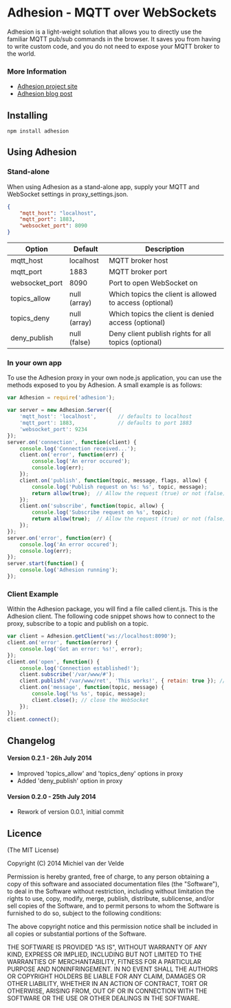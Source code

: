 # Adhesion - MQTT over WebSockets

Adhesion is a light-weight solution that allows you to directly use the familiar MQTT pub/sub commands in the browser. It saves you from having to write custom code, and you do not need to expose your MQTT broker to the world.

### More Information

* [Adhesion project site](http://adhesion.artofcoding.nl)
* [Adhesion blog post](http://artofcoding.nl/entry/adhesion-reloaded)

## Installing

```npm install adhesion```

## Using Adhesion

### Stand-alone

When using Adhesion as a stand-alone app, supply your MQTT and WebSocket settings in proxy_settings.json.

```json
{
    "mqtt_host": "localhost",
    "mqtt_port": 1883,
    "websocket_port": 8090
}
```

| Option         | Default       | Description  |
| -------------  |---------------| -------------|
| mqtt_host      | localhost     | MQTT broker host        |
| mqtt_port      | 1883          | MQTT broker port        |
| websocket_port | 8090          | Port to open WebSocket on        |
| topics_allow   | null (array)  | Which topics the client is allowed to access (optional)        |
| topics_deny    | null (array)  | Which topics the client is denied access (optional)        |
| deny_publish   | null (false)  | Deny client publish rights for all topics (optional)        |

### In your own app

To use the Adhesion proxy in your own node.js application, you can use the methods exposed to you by Adhesion. A small example is as follows:

```js
var Adhesion = require('adhesion');

var server = new Adhesion.Server({
    'mqtt_host': 'localhost',       // defaults to localhost
    'mqtt_port': 1883,              // defaults to port 1883
    'websocket_port': 9234
});
server.on('connection', function(client) {
    console.log('Connection received...');
    client.on('error', function(err) {
        console.log('An error occured');
        console.log(err);
    });
    client.on('publish', function(topic, message, flags, allow) {
        console.log('Publish request on %s: %s', topic, message);
        return allow(true);  // Allow the request (true) or not (false)
    });
    client.on('subscribe', function(topic, allow) {
        console.log('Subscribe request on %s', topic);
        return allow(true);  // Allow the request (true) or not (false)
    });
});
server.on('error', function(err) {
    console.log('An error occured');
    console.log(err);
});
server.start(function() {
    console.log('Adhesion running');
});
```

### Client Example

Within the Adhesion package, you will find a file called client.js. This is the Adhesion client. The following code snippet shows how to connect to the proxy, subscribe to a topic and publish on a topic.

```js
var client = Adhesion.getClient('ws://localhost:8090');
client.on('error', function(error) {
    console.log('Got an error: %s!', error);
});
client.on('open', function() {
    console.log('Connection established!');
    client.subscribe('/var/www/#');
    client.publish('/var/www/ret', 'This works!', { retain: true }); // retain is optional
    client.on('message', function(topic, message) {
        console.log('%s %s', topic, message);
        client.close(); // close the WebSocket
    });
});
client.connect();
```

## Changelog

#### Version 0.2.1 - 26h July 2014

* Improved 'topics_allow' and 'topics_deny' options in proxy
* Added 'deny_publish' option in proxy

#### Version 0.2.0 - 25th July 2014

* Rework of version 0.0.1, initial commit

## Licence

(The MIT License)

Copyright (C) 2014 Michiel van der Velde

Permission is hereby granted, free of charge, to any person obtaining a copy of this software and associated documentation files (the "Software"), to deal in the Software without restriction, including without limitation the rights to use, copy, modify, merge, publish, distribute, sublicense, and/or sell copies of the Software, and to permit persons to whom the Software is furnished to do so, subject to the following conditions:

The above copyright notice and this permission notice shall be included in all copies or substantial portions of the Software.

THE SOFTWARE IS PROVIDED "AS IS", WITHOUT WARRANTY OF ANY KIND, EXPRESS OR IMPLIED, INCLUDING BUT NOT LIMITED TO THE WARRANTIES OF MERCHANTABILITY, FITNESS FOR A PARTICULAR PURPOSE AND NONINFRINGEMENT. IN NO EVENT SHALL THE AUTHORS OR COPYRIGHT HOLDERS BE LIABLE FOR ANY CLAIM, DAMAGES OR OTHER LIABILITY, WHETHER IN AN ACTION OF CONTRACT, TORT OR OTHERWISE, ARISING FROM, OUT OF OR IN CONNECTION WITH THE SOFTWARE OR THE USE OR OTHER DEALINGS IN THE SOFTWARE.